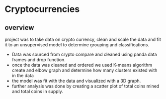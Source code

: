 # Cryptocurrencies

## overview
project was to take  data on crypto currency, clean and scale the data and fit it to an
unsupervised model to determine grouping and classifications. 

   - Data was sourced from crypto compare and cleaned using panda data frames and drop function. 
   - once the data was cleaned and ordered we used K-means algorithm create and elbow graph and           determine how many clusters existed with in the data
   - the model was fit with the data and visualized with a 3D graph. 
   - further analysis was done by creating a scatter plot of total coins mined and total coins in supply.  

